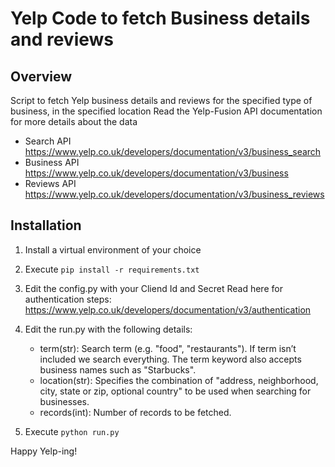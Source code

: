 # Yelp Code to fetch Business details and reviews

## Overview

Script to fetch Yelp business details and reviews for the specified type of business, in the specified location
Read the Yelp-Fusion API documentation for more details about the data
- Search API https://www.yelp.co.uk/developers/documentation/v3/business_search
- Business API https://www.yelp.co.uk/developers/documentation/v3/business
- Reviews API https://www.yelp.co.uk/developers/documentation/v3/business_reviews

## Installation

1. Install a virtual environment of your choice

2. Execute 
``` pip install -r requirements.txt ```

3. Edit the config.py with your Cliend Id and Secret
Read here for authentication steps: https://www.yelp.co.uk/developers/documentation/v3/authentication 

4. Edit the run.py with the following details:
   - term(str): Search term (e.g. "food", "restaurants"). If term isn’t included we search everything. The term keyword also accepts business names such as "Starbucks".
   - location(str): Specifies the combination of "address, neighborhood, city, state or zip, optional country" to be used when searching for businesses.
   - records(int): Number of records to be fetched.

5. Execute ``` python run.py ```

Happy Yelp-ing!






